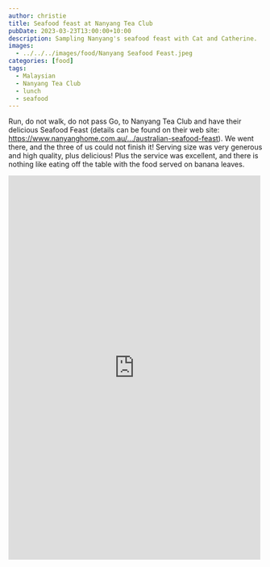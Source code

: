 ```yaml
---
author: christie
title: Seafood feast at Nanyang Tea Club
pubDate: 2023-03-23T13:00:00+10:00
description: Sampling Nanyang's seafood feast with Cat and Catherine.
images:
  - ../../../images/food/Nanyang Seafood Feast.jpeg
categories: [food]
tags:
  - Malaysian
  - Nanyang Tea Club
  - lunch
  - seafood
---
```


Run, do not walk, do not pass Go, to Nanyang Tea Club and have their delicious Seafood Feast (details can be found on their web site: https://www.nanyanghome.com.au/.../australian-seafood-feast). We went there, and the three of us could not finish it! Serving size was very generous and high quality, plus delicious! Plus the service was excellent, and there is nothing like eating off the table with the food served on banana leaves.

<iframe src="https://www.facebook.com/plugins/post.php?href=https%3A%2F%2Fwww.facebook.com%2Fchris1.tham%2Fposts%2Fpfbid036Q8w4TntU7YH9VAP5qcuaSCa5LZ9Mt4865mXnhHekGMGK7NfhjaPfxGWdDUnmd71l&show_text=true&width=500" width="500" height="761" style="border:none;overflow:hidden" scrolling="no" frameborder="0" allowfullscreen="true" allow="autoplay; clipboard-write; encrypted-media; picture-in-picture; web-share"></iframe>
